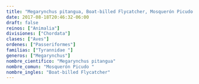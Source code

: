```yaml
---
title: "Megarynchus pitangua, Boat-billed Flycatcher, Mosquerón Picudo "
date: 2017-08-18T20:46:32-06:00
draft: false
reinos: ["Animalia"]
divisiones: ["Chordata"]
clases: ["Aves"]
ordenes: ["Passeriformes"]
familias: ["Tyrannidae "]
generos: ["Megarynchus"]
nombre_cientifico: "Megarynchus pitangua"
nombre_comun: "Mosquerón Picudo "
nombre_ingles: "Boat-billed Flycatcher"
---
```

